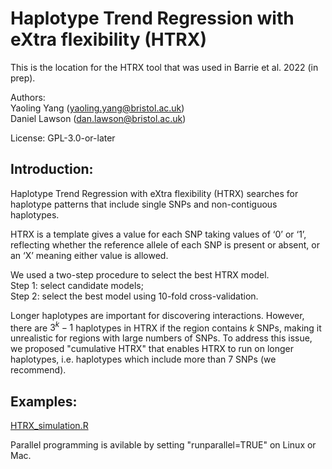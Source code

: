 # Haplotype Trend Regression with eXtra flexibility (HTRX)

This is the location for the HTRX tool that was used in Barrie et al. 2022 (in prep).

Authors:   
Yaoling Yang (yaoling.yang@bristol.ac.uk)   
Daniel Lawson (dan.lawson@bristol.ac.uk)

License: GPL-3.0-or-later

## Introduction:

Haplotype Trend Regression with eXtra flexibility (HTRX) searches for haplotype patterns that include single SNPs and non-contiguous haplotypes.

HTRX is a template gives a value for each SNP taking values of ‘0’ or ‘1’, reflecting whether the reference allele of each SNP is present or absent, or an ‘X’ meaning either value is allowed.

We used a two-step procedure to select the best HTRX model.    
Step 1: select candidate models;    
Step 2: select the best model using 10-fold cross-validation.

Longer haplotypes are important for discovering interactions. However, there are $3^k-1$ haplotypes in HTRX if the region contains $k$ SNPs, making it unrealistic for regions with large numbers of SNPs. To address this issue, we proposed "cumulative HTRX" that enables HTRX to run on longer haplotypes, i.e. haplotypes which include more than 7 SNPs (we recommend).

## Examples:
[HTRX_simulation.R](https://github.com/YaolingYang/HTRX/blob/main/HTRX_simulation.R)

Parallel programming is avilable by setting "runparallel=TRUE" on Linux or Mac.
